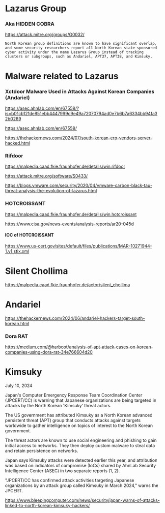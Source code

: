# Lazarus Group
### Aka HIDDEN COBRA

https://attack.mitre.org/groups/G0032/
```
North Korean group definitions are known to have significant overlap, and some security researchers report all North Korean state-sponsored cyber activity under the name Lazarus Group instead of tracking clusters or subgroups, such as Andariel, APT37, APT38, and Kimsuky.
```

# Malware related to Lazarus 
### Xctdoor Malware Used in Attacks Against Korean Companies (Andariel)
https://asec.ahnlab.com/en/67558/?is=b01cb121de851ebb4447999c9e49a72070794ad0e7b6b7a6334bb94fa32b0289

https://asec.ahnlab.com/en/67558/

https://thehackernews.com/2024/07/south-korean-erp-vendors-server-hacked.html

### Rifdoor
https://malpedia.caad.fkie.fraunhofer.de/details/win.rifdoor

https://attack.mitre.org/software/S0433/

https://blogs.vmware.com/security/2020/04/vmware-carbon-black-tau-threat-analysis-the-evolution-of-lazarus.html

### HOTCROISSANT
https://malpedia.caad.fkie.fraunhofer.de/details/win.hotcroissant

https://www.cisa.gov/news-events/analysis-reports/ar20-045d
#### IOC of HOTCROISSANT
https://www.us-cert.gov/sites/default/files/publications/MAR-10271944-1.v1.stix.xml

# Silent Chollima
https://malpedia.caad.fkie.fraunhofer.de/actor/silent_chollima

# Andariel
https://thehackernews.com/2024/06/andariel-hackers-target-south-korean.html

### Dora RAT
https://medium.com/@harboot/analysis-of-apt-attack-cases-on-korean-companies-using-dora-rat-34e766604d20

# Kimsuky
July 10, 2024 

Japan's Computer Emergency Response Team Coordination Center (JPCERT/CC) is warning that Japanese organizations are being targeted in attacks by the North Korean 'Kimsuky' threat actors.

The US government has attributed Kimsuky as a North Korean advanced persistent threat (APT) group that conducts attacks against targets worldwide to gather intelligence on topics of interest to the North Korean government.

The threat actors are known to use social engineering and phishing to gain initial access to networks. They then deploy custom malware to steal data and retain persistence on networks.

Japan says Kimsuky attacks were detected earlier this year, and attribution was based on indicators of compromise (IoCs) shared by AhnLab Security Intelligence Center (ASEC) in two separate reports (1, 2).

"JPCERT/CC has confirmed attack activities targeting Japanese organizations by an attack group called Kimsuky in March 2024," warns the JPCERT.

https://www.bleepingcomputer.com/news/security/japan-warns-of-attacks-linked-to-north-korean-kimsuky-hackers/
